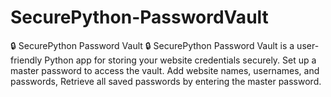 # SecurePython-PasswordVault
🔒 SecurePython Password Vault 🔒 SecurePython Password Vault is a user-friendly Python app for storing your website credentials securely. Set up a master password to access the vault. Add website names, usernames, and passwords, Retrieve all saved passwords by entering the master password. 
